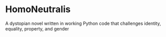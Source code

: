 HomoNeutralis
=============

A dystopian novel written in working Python code that challenges identity, equality, property, and gender
